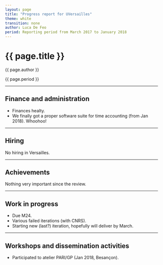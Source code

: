 ```yaml
---
layout: page
title: "Progress report for UVersailles"
theme: white
transition: none
author: Luca De Feo
period: Reporting period from March 2017 to January 2018
---
```


# {{ page.title }}

{{ page.author }}

{{ page.period }}

---

## Finance and administration

- Finances healty.
- We finally got a proper software suite for time accounting (from Jan
  2018). Whoohoo!

---
## Hiring

No hiring in Versailles.

---
## Achievements

Nothing very important since the review.


---
## Work in progress

[](#47)

- Due M24.
- Various failed iterations (with CNRS).
- Starting new (last?) iteration, hopefully will deliver by March.

---
## Workshops and dissemination activities

- Participated to atelier PARI/GP (Jan 2018, Besançon).



</section>
